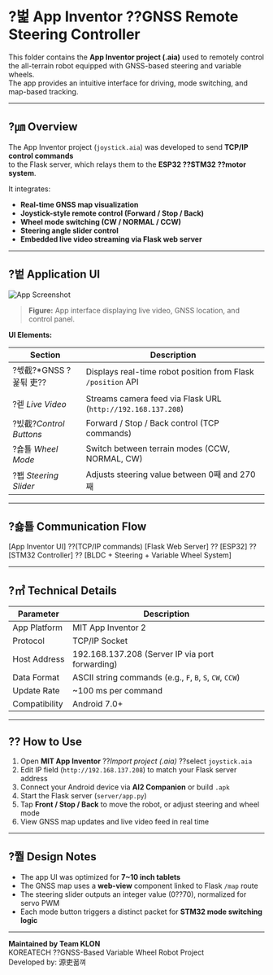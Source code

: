 ﻿# ?벑 App Inventor ??GNSS Remote Steering Controller

This folder contains the **App Inventor project (.aia)** used to remotely control  
the all-terrain robot equipped with GNSS-based steering and variable wheels.  
The app provides an intuitive interface for driving, mode switching, and map-based tracking.

---

## ?㎛ Overview

The App Inventor project (`joystick.aia`) was developed to send **TCP/IP control commands**  
to the Flask server, which relays them to the **ESP32 ??STM32 ??motor system**.

It integrates:
- **Real-time GNSS map visualization**
- **Joystick-style remote control (Forward / Stop / Back)**
- **Wheel mode switching (CW / NORMAL / CCW)**
- **Steering angle slider control**
- **Embedded live video streaming via Flask web server**

---

## ?벝 Application UI

![App Screenshot](./ui_preview.png)

> **Figure:** App interface displaying live video, GNSS location, and control panel.

**UI Elements:**

| Section | Description |
|----------|--------------|
| ?쎇截?*GNSS ?꾩튂 吏?? | Displays real-time robot position from Flask `/position` API |
| ?렏 *Live Video* | Streams camera feed via Flask URL (`http://192.168.137.208`) |
| ?빘截?*Control Buttons* | Forward / Stop / Back control (TCP commands) |
| ?숋툘 *Wheel Mode* | Switch between terrain modes (CCW, NORMAL, CW) |
| ?봽 *Steering Slider* | Adjusts steering value between 0째 and 270째 |

---

## ?숋툘 Communication Flow

[App Inventor UI]
??(TCP/IP commands)
[Flask Web Server]
??
[ESP32]
??
[STM32 Controller]
??
[BLDC + Steering + Variable Wheel System]

---

## ?㎥ Technical Details

| Parameter | Description |
|------------|--------------|
| App Platform | MIT App Inventor 2 |
| Protocol | TCP/IP Socket |
| Host Address | 192.168.137.208 (Server IP via port forwarding) |
| Data Format | ASCII string commands (e.g., `F`, `B`, `S`, `CW`, `CCW`) |
| Update Rate | ~100 ms per command |
| Compatibility | Android 7.0+ |

---

## ?? How to Use

1. Open **MIT App Inventor** ??*Import project (.aia)* ??select `joystick.aia`
2. Edit IP field (`http://192.168.137.208`) to match your Flask server address
3. Connect your Android device via **AI2 Companion** or build `.apk`
4. Start the Flask server (`server/app.py`)
5. Tap **Front / Stop / Back** to move the robot, or adjust steering and wheel mode
6. View GNSS map updates and live video feed in real time

---

## ?쭬 Design Notes

- The app UI was optimized for **7~10 inch tablets**
- The GNSS map uses a **web-view** component linked to Flask `/map` route
- The steering slider outputs an integer value (0??70), normalized for servo PWM
- Each mode button triggers a distinct packet for **STM32 mode switching logic**

---

**Maintained by Team KLON**  
KOREATECH ??GNSS-Based Variable Wheel Robot Project  
Developed by: 源吏꾧껴

